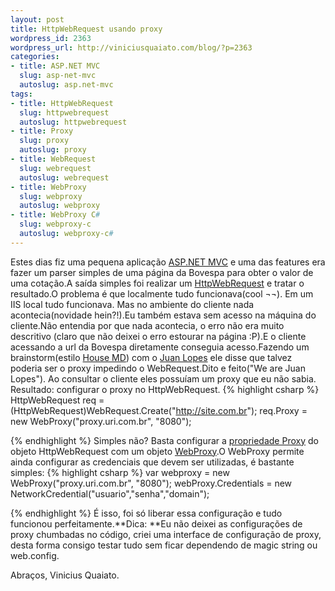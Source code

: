 ```yaml
--- 
layout: post
title: HttpWebRequest usando proxy
wordpress_id: 2363
wordpress_url: http://viniciusquaiato.com/blog/?p=2363
categories: 
- title: ASP.NET MVC
  slug: asp-net-mvc
  autoslug: asp.net-mvc
tags: 
- title: HttpWebRequest
  slug: httpwebrequest
  autoslug: httpwebrequest
- title: Proxy
  slug: proxy
  autoslug: proxy
- title: WebRequest
  slug: webrequest
  autoslug: webrequest
- title: WebProxy
  slug: webproxy
  autoslug: webproxy
- title: WebProxy C#
  slug: webproxy-c
  autoslug: webproxy-c#
---
```

Estes dias fiz uma pequena aplicação [ASP.NET MVC](http://viniciusquaiato.com/blog/category/dotnet/asp-net-dotnet/asp-net-mvc/) e uma das features era fazer um parser simples de uma página da Bovespa para obter o valor de uma cotação.A saída simples foi realizar um [HttpWebRequest](http://msdn.microsoft.com/pt-br/library/system.net.httpwebrequest.aspx) e tratar o resultado.O problema é que localmente tudo funcionava(cool ¬¬). Em um IIS local tudo funcionava. Mas no ambiente do cliente nada acontecia(novidade hein?!).Eu também estava sem acesso na máquina do cliente.Não entendia por que nada acontecia, o erro não era muito descritivo (claro que não deixei o erro estourar na página :P).E o cliente acessando a url da Bovespa diretamente conseguia acesso.Fazendo um brainstorm(estilo [House MD](http://pt.wikipedia.org/wiki/House,_M.D.)) com o [Juan Lopes](http://twitter.com/juanplopes) ele disse que talvez poderia ser o proxy impedindo o WebRequest.Dito e feito("We are Juan Lopes"). Ao consultar o cliente eles possuíam um proxy que eu não sabia. Resultado: configurar o proxy no HttpWebRequest.
{% highlight csharp %}
HttpWebRequest req = (HttpWebRequest)WebRequest.Create("http://site.com.br");
    req.Proxy = new WebProxy("proxy.uri.com.br", "8080");
    
{% endhighlight %}
Simples não? Basta configurar a [propriedade Proxy](http://msdn.microsoft.com/pt-br/library/system.net.httpwebrequest.proxy.aspx) do objeto HttpWebRequest com um objeto [WebProxy](http://msdn.microsoft.com/en-us/library/system.net.webproxy.aspx).O WebProxy permite ainda configurar as credenciais que devem ser utilizadas, é bastante simples:
{% highlight csharp %}
var webproxy = new WebProxy("proxy.uri.com.br", "8080");
    webProxy.Credentials = new NetworkCredential("usuario","senha","domain");
    
{% endhighlight %}
É isso, foi só liberar essa configuração e tudo funcionou perfeitamente.**Dica: **Eu não deixei as configurações de proxy chumbadas no código, criei uma interface de configuração de proxy, desta forma consigo testar tudo sem ficar dependendo de magic string ou web.config.

Abraços,
Vinicius Quaiato.
